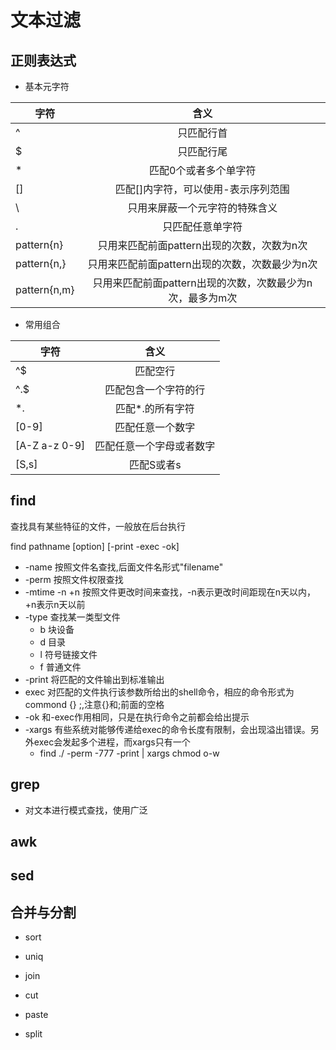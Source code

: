 # 文本过滤

## 正则表达式

- 基本元字符

字符 | 含义
-|:-:
^|只匹配行首
$|只匹配行尾
*|匹配0个或者多个单字符
[] | 匹配[]内字符，可以使用-表示序列范围
\ | 只用来屏蔽一个元字符的特殊含义
. | 只匹配任意单字符
pattern\{n\} | 只用来匹配前面pattern出现的次数，次数为n次
pattern\{n,\} | 只用来匹配前面pattern出现的次数，次数最少为n次
pattern\{n,m\} | 只用来匹配前面pattern出现的次数，次数最少为n次，最多为m次

- 常用组合

字符 | 含义
-|:-:
^$ | 匹配空行
^.$ | 匹配包含一个字符的行
\*\. | 匹配*.的所有字符
[0-9] | 匹配任意一个数字
[A-Z a-z 0-9] | 匹配任意一个字母或者数字
[S,s] | 匹配S或者s

## find

查找具有某些特征的文件，一般放在后台执行

find pathname [option]  [-print -exec -ok]

- -name 按照文件名查找,后面文件名形式"filename"
- -perm 按照文件权限查找
- -mtime -n +n 按照文件更改时间来查找，-n表示更改时间距现在n天以内，+n表示n天以前
- -type 查找某一类型文件
  - b 块设备
  - d 目录
  - l 符号链接文件
  - f 普通文件
- -print 将匹配的文件输出到标准输出
- exec 对匹配的文件执行该参数所给出的shell命令，相应的命令形式为commond {} \;,注意{}和\;前面的空格
- -ok 和-exec作用相同，只是在执行命令之前都会给出提示
- -xargs 有些系统对能够传递给exec的命令长度有限制，会出现溢出错误。另外exec会发起多个进程，而xargs只有一个
  - find ./ -perm -777 -print | xargs chmod o-w

## grep

- 对文本进行模式查找，使用广泛



## awk

## sed

## 合并与分割

- sort

- uniq

- join

- cut

- paste

- split
